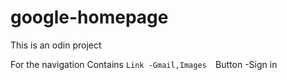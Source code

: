 # google-homepage
This is an odin project

For the navigation 
    Contains
       `Link -Gmail,Images 
       `Button -Sign in 
